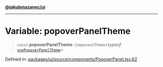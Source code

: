 [**@jakubmazanec/ui**](../README.md)

---

# Variable: popoverPanelTheme

> `const` **popoverPanelTheme**: `ComponentTheme`\<_typeof_
> [`usePopoverPanelTheme`](../functions/usePopoverPanelTheme.md)\>

Defined in:
[packages/ui/source/components/PopoverPanel.tsx:62](https://github.com/jakubmazanec/tools/blob/7c5f40d811171692b72a47160bc33d644201b16a/packages/ui/source/components/PopoverPanel.tsx#L62)

